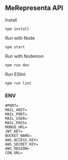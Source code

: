 ## MeRepresenta API

Install

```
npm install
```

Run with Node

```
npm start
```

Run with Nodemon

```
npm run dev
```

Run ESlint

```
npm run lint
```


### ENV

```
#PORT=
MAIL_HOST=
MAIL_PORT=
MAIL_USER=
MAIL_PASS=
MONGO_URL=
JWT_KEY=
BUCKET_NAME=
AWS_ACCESS_KEY=
AWS_SECRET_KEY=
AWS_REGION=
CDN_URL=
```
